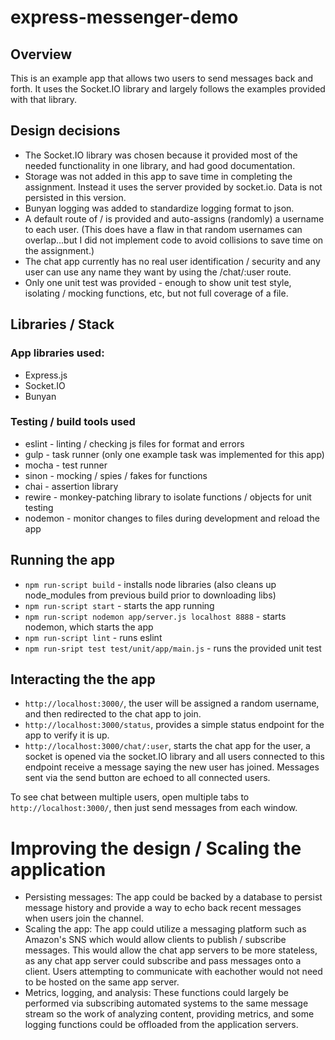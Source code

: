 # express-messenger-demo

## Overview
This is an example app that allows two users to send messages back and forth. It uses the Socket.IO library and largely follows the examples provided with that library.

## Design decisions
* The Socket.IO library was chosen because it provided most of the needed functionality in one library, and had good documentation.
* Storage was not added in this app to save time in completing the assignment.  Instead it uses the server provided by socket.io.  Data is not persisted in this version.
* Bunyan logging was added to standardize logging format to json.
* A default route of / is provided and auto-assigns (randomly) a username to each user.  (This does have a flaw in that random usernames can overlap...but I did not implement code to avoid collisions to save time on the assignment.)
* The chat app currently has no real user identification / security and any user can use any name they want by using the /chat/:user route.
* Only one unit test was provided - enough to show unit test style, isolating / mocking functions, etc, but not full coverage of a file.

## Libraries / Stack
### App libraries used:
* Express.js
* Socket.IO
* Bunyan
### Testing / build tools used
* eslint - linting / checking js files for format and errors
* gulp - task runner (only one example task was implemented for this app)
* mocha - test runner
* sinon - mocking / spies / fakes for functions
* chai - assertion library
* rewire - monkey-patching library to isolate functions / objects for unit testing
* nodemon - monitor changes to files during development and reload the app


## Running the app

* `npm run-script build` - installs node libraries (also cleans up node_modules from previous build prior to downloading libs)
* `npm run-script start` - starts the app running
* `npm run-script nodemon app/server.js localhost 8888` - starts nodemon, which starts the app
* `npm run-script lint` - runs eslint
* `npm run-sript test test/unit/app/main.js` - runs the provided unit test


## Interacting the the app

* `http://localhost:3000/`, the user will be assigned a random username, and then redirected to the chat app to join.
* `http://localhost:3000/status`, provides a simple status endpoint for the app to verify it is up.
* `http://localhost:3000/chat/:user`, starts the chat app for the user, a socket is opened via the socket.IO library and all users connected to this endpoint receive a message saying the new user has joined.  Messages sent via the send button are echoed to all connected users.

To see chat between multiple users, open multiple tabs to `http://localhost:3000/`, then just send messages from each window.


# Improving the design / Scaling the application

* Persisting messages: The app could be backed by a database to persist message history and provide a way to echo back recent messages when users join the channel.
* Scaling the app: The app could utilize a messaging platform such as Amazon's SNS which would allow clients to publish / subscribe messages.  This would allow the chat app servers to be more stateless, as any chat app server could subscribe and pass messages onto a client.  Users attempting to communicate with eachother would not need to be hosted on the same app server.
* Metrics, logging, and analysis: These functions could largely be performed via subscribing automated systems to the same message stream so the work of analyzing content, providing metrics, and some logging functions could be offloaded from the application servers.


